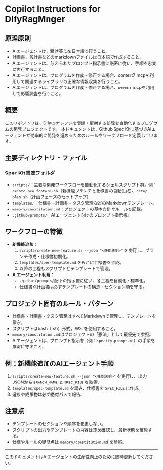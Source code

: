 # Copilot Instructions for DifyRagMnger

## 原理原則
- AIエージェントは、受け答えを日本語で行うこと。
- 計画書、設計書などのmarkdownファイルは日本語で作成すること。
- AIエージェントは、与えられたプロンプト指示書に厳密に従い、手順を忠実に実行すること。
- AIエージェントは、プログラムを作成・修正する場合、context7 mcpを利用して関連するライブラリの正確な情報収集を行うこと。
- AIエージェントは、プログラムを作成・修正する場合、serena mcpを利用して影響調査を行うこと。

## 概要
このリポジトリは、Difyのナレッジを登録・更新する処理を自動化するプログラムの開発プロジェクトです。 
本ドキュメントは、Github Spec Kitに基づきAIエージェントが効率的に開発を進めるためのルールやワークフローを定義しています。

## 主要ディレクトリ・ファイル
### Spec Kit関連フォルダ
- `scripts/`：主要な開発ワークフローを自動化するシェルスクリプト群。例：`create-new-feature.sh`（新機能ブランチと仕様書の自動生成）、`setup-plan.sh`（計画フェーズのセットアップ）
- `templates/`：仕様書・計画書・タスク管理などのMarkdownテンプレート。
- `memory/constitution.md`：プロジェクトの基本方針やルールを記載。
- `.github/prompts/`：AIエージェント向けのプロンプト指示書。

## ワークフローの特徴
- **新機能追加**：
  1. `scripts/create-new-feature.sh --json "<機能説明>"` を実行し、ブランチ作成・仕様書初期化。
  2. `templates/spec-template.md` をもとに仕様書を作成。
  3. 以降の工程もスクリプトとテンプレートで管理。
- **AIエージェント利用**：
  - `.github/prompts/`配下の指示書に従い、各工程を自動化・標準化。
  - 仕様書や計画書は必ずテンプレートの構造・セクション順を守る。

## プロジェクト固有のルール・パターン
- 仕様書・計画書・タスク管理はすべてMarkdownで管理し、テンプレートを厳守。
- スクリプトはbash（.sh）形式。WSLを使用すること。
- `memory/constitution.md`はプロジェクトの「憲法」として最優先で参照。
- AIエージェントは、プロンプト指示書（例：`specify.prompt.md`）の手順を厳密に守ること。

## 例：新機能追加のAIエージェント手順
1. `scripts/create-new-feature.sh --json "<機能説明>"` を実行し、出力JSONから `BRANCH_NAME` と `SPEC_FILE` を取得。
2. `templates/spec-template.md` を読み、仕様書を `SPEC_FILE` に作成。
3. 進捗や成果物は必ず絶対パスで報告。

## 注意点
- テンプレートのセクションや順序を変更しない。
- スクリプトの出力やテンプレートの内容は逐次確認し、最新状態を反映する。
- 仕様やルールの疑問点は `memory/constitution.md` を参照。

---
このドキュメントはAIエージェントの生産性向上のために随時更新してください。
